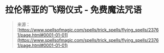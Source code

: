 <!--yml

category: 未分类

date: 2024-06-12 19:09:06

-->

# 拉伦蒂亚的飞翔仪式 - 免费魔法咒语

> 来源：[https://www.spellsofmagic.com/spells/trick_spells/flying_spells/23761/page.html#0001-01-01](https://www.spellsofmagic.com/spells/trick_spells/flying_spells/23761/page.html#0001-01-01)
